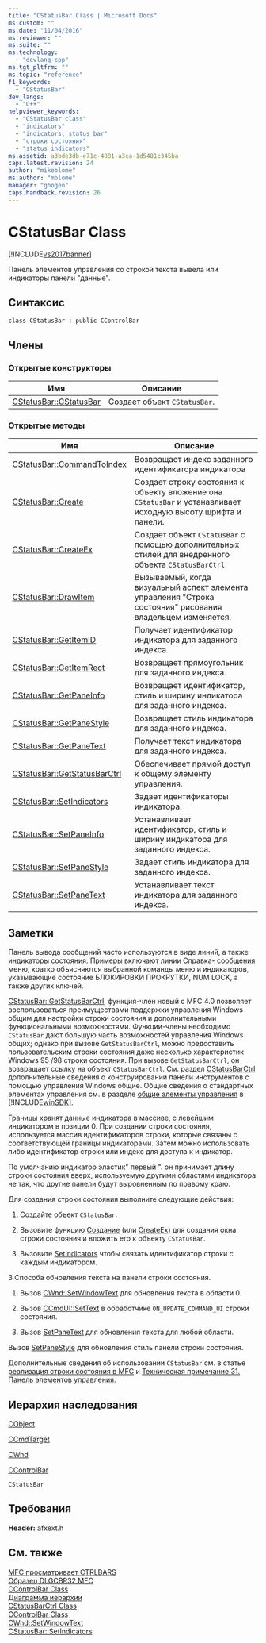 ```yaml
---
title: "CStatusBar Class | Microsoft Docs"
ms.custom: ""
ms.date: "11/04/2016"
ms.reviewer: ""
ms.suite: ""
ms.technology: 
  - "devlang-cpp"
ms.tgt_pltfrm: ""
ms.topic: "reference"
f1_keywords: 
  - "CStatusBar"
dev_langs: 
  - "C++"
helpviewer_keywords: 
  - "CStatusBar class"
  - "indicators"
  - "indicators, status bar"
  - "строки состояния"
  - "status indicators"
ms.assetid: a3bde3db-e71c-4881-a3ca-1d5481c345ba
caps.latest.revision: 24
author: "mikeblome"
ms.author: "mblome"
manager: "ghogen"
caps.handback.revision: 26
---
```

# CStatusBar Class
[!INCLUDE[vs2017banner](../../assembler/inline/includes/vs2017banner.md)]

Панель элементов управления со строкой текста вывела или индикаторы панели "данные".  
  
## Синтаксис  
  
```  
class CStatusBar : public CControlBar  
```  
  
## Члены  
  
### Открытые конструкторы  
  
|Имя|Описание|  
|---------|--------------|  
|[CStatusBar::CStatusBar](../Topic/CStatusBar::CStatusBar.md)|Создает объект `CStatusBar`.|  
  
### Открытые методы  
  
|Имя|Описание|  
|---------|--------------|  
|[CStatusBar::CommandToIndex](../Topic/CStatusBar::CommandToIndex.md)|Возвращает индекс заданного идентификатора индикатора|  
|[CStatusBar::Create](../Topic/CStatusBar::Create.md)|Создает строку состояния к объекту вложение она `CStatusBar` и устанавливает исходную высоту шрифта и панели.|  
|[CStatusBar::CreateEx](../Topic/CStatusBar::CreateEx.md)|Создает объект `CStatusBar` с помощью дополнительных стилей для внедренного объекта `CStatusBarCtrl`.|  
|[CStatusBar::DrawItem](../Topic/CStatusBar::DrawItem.md)|Вызываемый, когда визуальный аспект элемента управления "Строка состояния" рисования владельцем изменяется.|  
|[CStatusBar::GetItemID](../Topic/CStatusBar::GetItemID.md)|Получает идентификатор индикатора для заданного индекса.|  
|[CStatusBar::GetItemRect](../Topic/CStatusBar::GetItemRect.md)|Возвращает прямоугольник для заданного индекса.|  
|[CStatusBar::GetPaneInfo](../Topic/CStatusBar::GetPaneInfo.md)|Возвращает идентификатор, стиль и ширину индикатора для заданного индекса.|  
|[CStatusBar::GetPaneStyle](../Topic/CStatusBar::GetPaneStyle.md)|Возвращает стиль индикатора для заданного индекса.|  
|[CStatusBar::GetPaneText](../Topic/CStatusBar::GetPaneText.md)|Получает текст индикатора для заданного индекса.|  
|[CStatusBar::GetStatusBarCtrl](../Topic/CStatusBar::GetStatusBarCtrl.md)|Обеспечивает прямой доступ к общему элементу управления.|  
|[CStatusBar::SetIndicators](../Topic/CStatusBar::SetIndicators.md)|Задает идентификаторы индикатора.|  
|[CStatusBar::SetPaneInfo](../Topic/CStatusBar::SetPaneInfo.md)|Устанавливает идентификатор, стиль и ширину индикатора для заданного индекса.|  
|[CStatusBar::SetPaneStyle](../Topic/CStatusBar::SetPaneStyle.md)|Задает стиль индикатора для заданного индекса.|  
|[CStatusBar::SetPaneText](../Topic/CStatusBar::SetPaneText.md)|Устанавливает текст индикатора для заданного индекса.|  
  
## Заметки  
 Панель вывода сообщений часто используются в виде линий, а также индикаторы состояния.  Примеры включают линии Справка\- сообщения меню, кратко объясняются выбранной команды меню и индикаторов, указывающие состояние БЛОКИРОВКИ ПРОКРУТКИ, NUM LOCK, а также других ключей.  
  
 [CStatusBar::GetStatusBarCtrl](../Topic/CStatusBar::GetStatusBarCtrl.md), функция\-член новый с MFC 4.0 позволяет воспользоваться преимуществами поддержки управления Windows общим для настройки строки состояния и дополнительными функциональными возможностями.  Функции\-члены необходимо `CStatusBar` дают большую часть возможностей управления Windows общих; однако при вызове `GetStatusBarCtrl`, можно предоставить пользовательским строки состояния даже несколько характеристик Windows 95 \/98 строки состояния.  При вызове `GetStatusBarCtrl`, он возвращает ссылку на объект `CStatusBarCtrl`.  См. раздел [CStatusBarCtrl](../../mfc/reference/cstatusbarctrl-class.md) дополнительные сведения о конструировании панели инструментов с помощью управления Windows общие.  Общие сведения о стандартных элементах управления см. в разделе [общие элементы управления](http://msdn.microsoft.com/library/windows/desktop/bb775493) в [!INCLUDE[winSDK](../../atl/includes/winsdk_md.md)].  
  
 Границы хранят данные индикатора в массиве, с левейшим индикатором в позиции 0.  При создании строки состояния, используется массив идентификаторов строки, которые связаны с соответствующей границы индикаторами.  Затем можно использовать либо идентификатор строки или индекс для доступа к индикатор.  
  
 По умолчанию индикатор эластик" первый ". он принимает длину строки состояния вверх, используемую другими областями индикатора не так, что другие панели будут выровненным по правому краю.  
  
 Для создания строки состояния выполните следующие действия:  
  
1.  Создайте объект `CStatusBar`.  
  
2.  Вызовите функцию [Создание](../Topic/CStatusBar::Create.md) \(или [CreateEx](../Topic/CStatusBar::CreateEx.md)\) для создания окна строки состояния и вложить его к объекту `CStatusBar`.  
  
3.  Вызовите [SetIndicators](../Topic/CStatusBar::SetIndicators.md) чтобы связать идентификатор строки с каждым индикатором.  
  
 3 Способа обновления текста на панели строки состояния.  
  
1.  Вызов [CWnd::SetWindowText](../Topic/CWnd::SetWindowText.md) для обновления текста в области 0.  
  
2.  Вызов [CCmdUI::SetText](../Topic/CCmdUI::SetText.md) в обработчике `ON_UPDATE_COMMAND_UI` строки состояния.  
  
3.  Вызов [SetPaneText](../Topic/CStatusBar::SetPaneText.md) для обновления текста для любой области.  
  
 Вызов [SetPaneStyle](../Topic/CStatusBar::SetPaneStyle.md) для обновления стиль панели строки состояния.  
  
 Дополнительные сведения об использовании `CStatusBar` см. в статье [реализация строки состояния в MFC](../../mfc/status-bar-implementation-in-mfc.md) и [Техническая примечание 31. Панель элементов управления](../../mfc/tn031-control-bars.md).  
  
## Иерархия наследования  
 [CObject](../Topic/CObject%20Class.md)  
  
 [CCmdTarget](../Topic/CCmdTarget%20Class.md)  
  
 [CWnd](../Topic/CWnd%20Class.md)  
  
 [CControlBar](../../mfc/reference/ccontrolbar-class.md)  
  
 `CStatusBar`  
  
## Требования  
 **Header:**  afxext.h  
  
## См. также  
 [MFC просматривает CTRLBARS](../../top/visual-cpp-samples.md)   
 [Образец DLGCBR32 MFC](../../top/visual-cpp-samples.md)   
 [CControlBar Class](../../mfc/reference/ccontrolbar-class.md)   
 [Диаграмма иерархии](../../mfc/hierarchy-chart.md)   
 [CStatusBarCtrl Class](../../mfc/reference/cstatusbarctrl-class.md)   
 [CControlBar Class](../../mfc/reference/ccontrolbar-class.md)   
 [CWnd::SetWindowText](../Topic/CWnd::SetWindowText.md)   
 [CStatusBar::SetIndicators](../Topic/CStatusBar::SetIndicators.md)